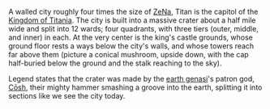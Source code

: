 A walled city roughly four times the size of [ZeNa](ZeNa.md), Titan is the capitol of the [Kingdom of Titania](Kingdom%20of%20Titania). The city is built into a massive crater about a half mile wide and split into 12 wards; four quadrants, with three tiers (outer, middle, and inner) in each. At the very center is the king's castle grounds, whose ground floor rests a ways below the city's walls, and whose towers reach far above them (picture a conical mushroom, upside down, with the cap half-buried below the ground and the stalk reaching to the sky).

Legend states that the crater was made by the [earth genasi](earth%20genasi)'s patron god, [Cōsh](../NPCs/Gods/Cōsh.md), their mighty hammer smashing a groove into the earth, splitting it into sections like we see the city today.